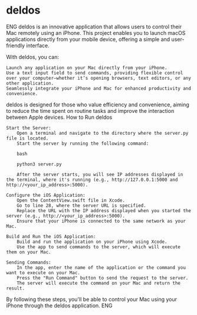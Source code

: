 # deldos

ENG
deldos is an innovative application that allows users to control their Mac remotely using an iPhone. This project enables you to launch macOS applications directly from your mobile device, offering a simple and user-friendly interface.

With deldos, you can:

    Launch any application on your Mac directly from your iPhone.
    Use a text input field to send commands, providing flexible control over your computer—whether it’s opening browsers, text editors, or any other application.
    Seamlessly integrate your iPhone and Mac for enhanced productivity and convenience.

deldos is designed for those who value efficiency and convenience, aiming to reduce the time spent on routine tasks and improve the interaction between Apple devices.
How to Run deldos

    Start the Server:
        Open a terminal and navigate to the directory where the server.py file is located.
        Start the server by running the following command:

        bash

        python3 server.py

        After the server starts, you will see IP addresses displayed in the terminal, where it's running (e.g., http://127.0.0.1:5000 and http://<your_ip_address>:5000).

    Configure the iOS Application:
        Open the ContentView.swift file in Xcode.
        Go to line 28, where the server URL is specified.
        Replace the URL with the IP address displayed when you started the server (e.g., http://<your_ip_address>:5000).
        Ensure that your iPhone is connected to the same network as your Mac.

    Build and Run the iOS Application:
        Build and run the application on your iPhone using Xcode.
        Use the app to send commands to the server, which will execute them on your Mac.

    Sending Commands:
        In the app, enter the name of the application or the command you want to execute on your Mac.
        Press the "Run Command" button to send the request to the server.
        The server will execute the command on your Mac and return the result.

By following these steps, you'll be able to control your Mac using your iPhone through the deldos application.
ENG


